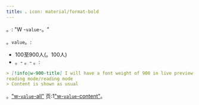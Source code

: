 ```yaml
---
title: 。icon: material/format-bold
---
```


。: "W -`value`-。"

。`value`。:

- 100至900人(。100人)
- 。- 。- 。:

```md
> [!info|w-900-title] I will have a font weight of 900 in live preview and 
reading mode/reading mode
> Content is shown as usual
```

。["w-`value`-all"](../combined-styling/page-24.md)
页:1["w-`value`-content"](../content-styling/page-14.md)。

